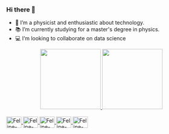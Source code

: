 ### Hi there 👋


- 🔭 I’m a physicist and enthusiastic about technology.
- 📚 I’m currently studying for a master's degree in physics.
- 💻 I’m looking to collaborate on data science

<div align="center">
  <a href="https://github.com/FelipeMoreira">
  <img height="160em" src="https://github-readme-stats.vercel.app/api?username=FelipeMoreiraa&show_icons=true&theme=dark&include_all_commits=true&count_private=true"/>
  <img height="160em" src="https://github-readme-stats.vercel.app/api/top-langs/?username=FelipeMoreiraa&layout=compact&langs_count=7&theme=dark"/>
</div>

<div style="display: inline_block"><br>
  <img align="center" alt="Felipe-C" height="30" width="40" src="https://cdn.jsdelivr.net/gh/devicons/devicon/icons/c/c-original.svg"> 
  <img align="center" alt="Felipe-Python" height="30" width="40" src="https://cdn.jsdelivr.net/gh/devicons/devicon/icons/python/python-original.svg">
  <img align="center" alt="Felipe-Python" height="30" width="40" src="https://cdn.jsdelivr.net/gh/devicons/devicon/icons/pandas/pandas-original-wordmark.svg">
  <img align="center" alt="Felipe-Git" height="30" width="40" src="https://cdn.jsdelivr.net/gh/devicons/devicon/icons/git/git-original.svg">
  <img align="center" alt="Felipe-Git" height="30" width="40" src="https://cdn.jsdelivr.net/gh/devicons/devicon/icons/linux/linux-original.svg"">
  
</div>
  
